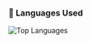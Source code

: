 ### 🚀 Languages Used

![Top Languages](https://github-readme-stats.vercel.app/api/top-langs/?username=gawrawat&layout=compact&theme=radical)


